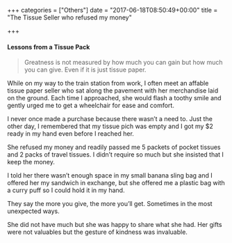 +++
categories = ["Others"]
date = "2017-06-18T08:50:49+00:00"
title = "The Tissue Seller who refused my money"

+++
#### Lessons from a Tissue Pack

> Greatness is not measured by how much you can gain but how much you can give. Even if it is just tissue paper.

While on my way to the train station from work, I often meet an affable tissue paper seller who sat along the pavement with her merchandise laid on the ground. Each time I approached, she would flash a toothy smile and gently urged me to get a wheelchair for ease and comfort.

I never once made a purchase because there wasn’t a need to. Just the other day, I remembered that my tissue pich was empty and I got my $2 ready in my hand even before I reached her.

She refused my money and readily passed me 5 packets of pocket tissues and 2 packs of travel tissues. I didn’t require so much but she insisted that I keep the money.

I told her there wasn’t enough space in my small banana sling bag and I offered her my sandwich in exchange, but she offered me a plastic bag with a curry puff so I could hold it in my hand.

They say the more you give, the more you’ll get. Sometimes in the most unexpected ways.

She did not have much but she was happy to share what she had. Her gifts were not valuables but the gesture of kindness was invaluable.
